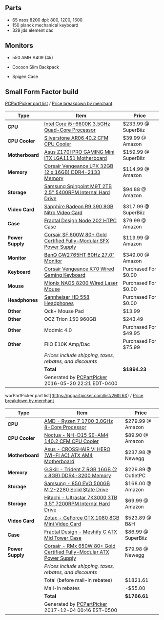 ## Parts

- 65 naos 8200 dpi: 800, 1200, 1600
- 150 planck mechanical keyboard
- 329 jds element dac


## Monitors
- 550 AMH A409 (4k)


- Cocoon Slim Backpack
- Spigen Case

## Small Form Factor build
[PCPartPicker part list](http://pcpartpicker.com/p/4WdpjX) / [Price breakdown by merchant](http://pcpartpicker.com/p/4WdpjX/by_merchant/)

| Type             | Item                                                                                                                               | Price                |
|------------------|------------------------------------------------------------------------------------------------------------------------------------|----------------------|
| **CPU**          | [Intel Core i5-6600K 3.5GHz Quad-Core Processor](http://pcpartpicker.com/part/intel-cpu-bx80662i56600k)                            | $233.99 @ SuperBiiz  |
| **CPU Cooler**   | [Silverstone AR06 40.2 CFM CPU Cooler](http://pcpartpicker.com/part/silverstone-cpu-cooler-ar06)                                   | $39.99 @ Amazon      |
| **Motherboard**  | [Asus Z170I PRO GAMING Mini ITX LGA1151 Motherboard](http://pcpartpicker.com/part/asus-motherboard-z170iprogaming)                 | $159.99 @ SuperBiiz  |
| **Memory**       | [Corsair Vengeance LPX 32GB (2 x 16GB) DDR4-2133 Memory](http://pcpartpicker.com/part/corsair-memory-cmk32gx4m2a2133c13)           | $114.99 @ Amazon     |
| **Storage**      | [Samsung Spinpoint M9T 2TB 2.5" 5400RPM Internal Hard Drive](http://pcpartpicker.com/part/samsung-internal-hard-drive-st2000lm003) | $94.88 @ Amazon      |
| **Video Card**   | [Sapphire Radeon R9 390 8GB Nitro Video Card](http://pcpartpicker.com/part/sapphire-video-card-100382ntoc2l)                       | $317.99 @ SuperBiiz  |
| **Case**         | [Fractal Design Node 202 HTPC Case](http://pcpartpicker.com/part/fractal-design-case-fdcanode202bk)                                | $79.99 @ Amazon      |
| **Power Supply** | [Corsair SF 600W 80+ Gold Certified Fully-Modular SFX Power Supply](http://pcpartpicker.com/part/corsair-power-supply-cp9020105na) | $119.99 @ Amazon     |
| **Monitor**      | [BenQ GW2765HT 60Hz 27.0" Monitor](http://pcpartpicker.com/part/benq-monitor-gw2765ht)                                             | $349.00 @ Amazon     |
| **Keyboard**     | [Corsair Vengeance K70 Wired Gaming Keyboard](http://pcpartpicker.com/part/corsair-keyboard-ch9000066na)                           | Purchased For $0.00  |
| **Mouse**        | [Mionix NAOS 8200 Wired Laser Mouse](http://pcpartpicker.com/part/mionix-mouse-000mio8200m)                                        | Purchased For $0.00  |
| **Headphones**   | [Sennheiser HD 558 Headphones](http://pcpartpicker.com/part/sennheiser-headphones-hd558)                                           | Purchased For $0.00  |
| **Other**        | Qck+ Mouse Pad                                                                                                                     | $13.99               |
| **Other**        | OCZ Trion 150 960GB                                                                                                                | $243.49              |
| **Other**        | Modmic 4.0                                                                                                                         | Purchased For $49.95 |
| **Other**        | FiiO E10K Amp/Dac                                                                                                                  | Purchased For $75.99 |
|                  | *Prices include shipping, taxes, rebates, and discounts*                                                                           |                      |
|                  | **Total**                                                                                                                          | **$1894.23**         |
|                  | Generated by [PCPartPicker](http://pcpartpicker.com) 2016-05-20 22:21 EDT-0400                                                     |                      |

worPartPicker part list](https://pcpartpicker.com/list/2MtL6X) / [Price breakdown by merchant](https://pcpartpicker.com/list/2MtL6X/by_merchant/)

| Type             | Item                                                                                                                                                                              | Price              |
|------------------|-----------------------------------------------------------------------------------------------------------------------------------------------------------------------------------|--------------------|
| **CPU**          | [AMD - Ryzen 7 1700 3.0GHz 8-Core Processor](https://pcpartpicker.com/product/3kPzK8/amd-ryzen-7-1700-30ghz-8-core-processor-yd1700bbaebox)                                       | $279.99 @ Amazon   |
| **CPU Cooler**   | [Noctua - NH-D15 SE-AM4 140.2 CFM CPU Cooler](https://pcpartpicker.com/product/shNypg/noctua-nh-d15-se-am4-1402-cfm-cpu-cooler-nh-d15-se-am4)                                     | $89.90 @ Amazon    |
| **Motherboard**  | [Asus - CROSSHAIR VI HERO (WI-FI AC) ATX AM4 Motherboard](https://pcpartpicker.com/product/qRcMnQ/asus-crosshair-vi-hero-wi-fi-ac-atx-am4-motherboard-crosshair-vi-hero-wi-fi-ac) | $237.98 @ Newegg   |
| **Memory**       | [G.Skill - Trident Z RGB 16GB (2 x 8GB) DDR4-3200 Memory](https://pcpartpicker.com/product/ybrcCJ/gskill-tridentz-rgb-16gb-2-x-8gb-ddr4-3200-memory-f4-3200c16d-16gtzr)           | $229.89 @ OutletPC |
| **Storage**      | [Samsung - 850 EVO 500GB M.2-2280 Solid State Drive](https://pcpartpicker.com/product/VrH48d/samsung-internal-hard-drive-mzn5e500bw)                                              | $168.00 @ Amazon   |
| **Storage**      | [Hitachi - Ultrastar 7K3000 3TB 3.5" 7200RPM Internal Hard Drive](https://pcpartpicker.com/product/Cs4gXL/hitachi-internal-hard-drive-hua723030ala640)                            | $69.99 @ Amazon    |
| **Video Card**   | [Zotac - GeForce GTX 1080 8GB Mini Video Card](https://pcpartpicker.com/product/CdTrxr/zotac-geforce-gtx-1080-8gb-mini-video-card-zt-p10800h-10p)                                 | $523.89 @ B&H      |
| **Case**         | [Fractal Design - Meshify C ATX Mid Tower Case](https://pcpartpicker.com/product/Y6Crxr/fractal-design-meshify-c-atx-mid-tower-case-fd-ca-mesh-c-bko-tg)                          | $86.99 @ SuperBiiz |
| **Power Supply** | [Corsair - RMx 650W 80+ Gold Certified Fully-Modular ATX Power Supply](https://pcpartpicker.com/product/Rp8H99/corsair-power-supply-cp9020091na)                                  | $79.98 @ Newegg    |
|                  | *Prices include shipping, taxes, rebates, and discounts*                                                                                                                          |                    |
|                  | Total (before mail-in rebates)                                                                                                                                                    | $1821.61           |
|                  | Mail-in rebates                                                                                                                                                                   | -$55.00            |
|                  | **Total**                                                                                                                                                                         | **$1766.61**       |
|                  | Generated by [PCPartPicker](http://pcpartpicker.com) 2017-12-04 00:46 EST-0500                                                                                                    |                    |
